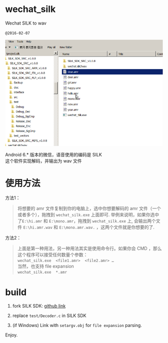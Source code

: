 # wechat_silk
Wechat SILK to wav 

`@2016-02-07`  

![](tutorial.gif)  


Android 6.* 版本的微信，语音使用的编码是  SILK  
这个软件实现解码，并输出为 wav 文件  


# 使用方法  

方法1：  	
> 将想要的 amr 文件复制到你的电脑上，选中你想要解码的 amr 文件（一个或者多个），拖拽到 `wechat_silk.exe` 上面即可. 
> 举例来说明，如果你选中了`E:\hi.amr` 和 `E:\mono.amr`，拖拽到 `wechat_silk.exe` 上,
> 会输出两个文件 `E:\hi.amr.wav` 和 `E:\mono.amr.wav.` ，这两个文件就是你想要的了.  

方法2：  
> 上面是第一种用法，另一种用法其实是使用命令行。如果你会 CMD ，那么这个程序可以接受任何数量个参数：  
> `wechat_silk.exe  <file1.amr>  <file2.amr> …`  
> 当然，也支持 file expansion  
> `wechat_silk.exe  *.amr`   

# build 

1. fork SILK SDK: [github link](https://github.com/gaozehua/SILKCodec/tree/master/SILK_SDK_SRC_FLP)  

2. replace `test/Decoder.c`  in SILK SDK  

3. (if Windows) Link with `setargv.obj` for `file expansion` parsing.  

Enjoy.


